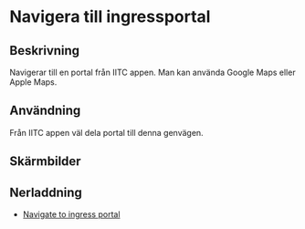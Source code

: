 # Navigera till ingressportal

## Beskrivning

Navigerar till en portal från IITC appen. Man kan använda Google Maps eller Apple Maps.

## Användning

Från IITC appen väl dela portal till denna genvägen. 

## Skärmbilder

## Nerladdning

- [Navigate to ingress portal](https://www.icloud.com/shortcuts/27e1f28075ec46a4bd772e862e16e440)
